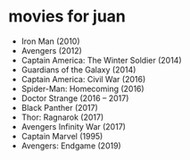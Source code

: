 # movies for juan

- Iron Man (2010)
- Avengers (2012)
- Captain America: The Winter Soldier (2014)
- Guardians of the Galaxy (2014)
- Captain America: Civil War (2016)
- Spider-Man: Homecoming (2016)
- Doctor Strange (2016 – 2017)
- Black Panther (2017)
- Thor: Ragnarok (2017)
- Avengers Infinity War (2017)
- Captain Marvel (1995)
- Avengers: Endgame (2019)
